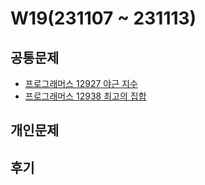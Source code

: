 # W19(231107 ~ 231113)

## 공통문제
- [프로그래머스 12927 야근 지수](https://school.programmers.co.kr/learn/courses/30/lessons/12927)
- [프로그래머스 12938 최고의 집합](https://school.programmers.co.kr/learn/courses/30/lessons/12938)

## 개인문제
<!-- - [SWEA 1954 달팽이 숫자](https://swexpertacademy.com/main/code/problem/problemDetail.do?contestProbId=AV5PobmqAPoDFAUq) -->
<!-- - [SWEA 1946 간단한 압축 풀기](https://swexpertacademy.com/main/code/problem/problemDetail.do?contestProbId=AV5PmkDKAOMDFAUq) -->
<!-- - [SWEA 17319 문자열문자열](https://swexpertacademy.com/main/code/problem/problemDetail.do?contestProbId=AYgEiwbKy48DFARP) -->

## 후기
<!-- 스패닝 트리에 대해 다시 공부할 수 있었고, 크루스칼 알고리즘을 제대로 이해하게 되어 좋았던 문제였다. -->